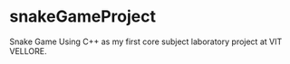 # snakeGameProject
Snake Game Using C++ as my first core subject laboratory project at VIT VELLORE.
